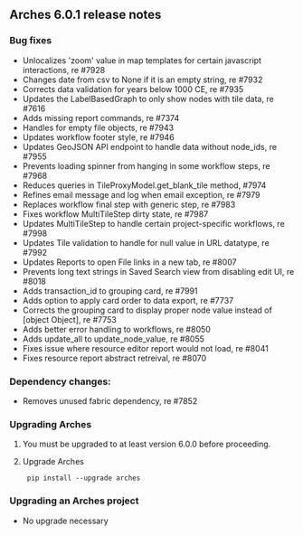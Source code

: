 Arches 6.0.1 release notes
--------------------------


### Bug fixes
- Unlocalizes 'zoom' value in map templates for certain javascript interactions, re #7928
- Changes date from csv to None if it is an empty string, re #7932
- Corrects data validation for years below 1000 CE, re #7935
- Updates the LabelBasedGraph to only show nodes with tile data, re #7616
- Adds missing report commands, re #7374
- Handles for empty file objects, re #7943
- Updates workflow footer style, re #7946
- Updates GeoJSON API endpoint to handle data without node_ids, re #7955
- Prevents loading spinner from hanging in some workflow steps, re #7968
- Reduces queries in TileProxyModel.get_blank_tile method, #7974
- Refines email message and log when email exception, re #7979
- Replaces workflow final step with generic step, re #7983
- Fixes workflow MultiTileStep dirty state, re #7987
- Updates MultiTileStep to handle certain project-specific workflows, re #7998
- Updates Tile validation to handle for null value in URL datatype, re #7992
- Updates Reports to open File links in a new tab, re #8007
- Prevents long text strings in Saved Search view from disabling edit UI, re #8018
- Adds transaction_id to grouping card, re #7991
- Adds option to apply card order to data export, re #7737
- Corrects the grouping card to display proper node value instead of [object Object], re #7753
- Adds better error handling to workflows, re #8050
- Adds update_all to update_node_value, re #8055
- Fixes issue where resource editor report would not load, re #8041
- Fixes resource report abstract retreival, re #8070

  
### Dependency changes:
- Removes unused fabric dependency, re #7852


### Upgrading Arches

1. You must be upgraded to at least version 6.0.0 before proceeding.

2. Upgrade Arches

        pip install --upgrade arches


### Upgrading an Arches project

- No upgrade necessary
